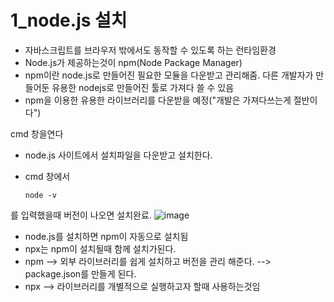 # 1_node.js 설치
* 자바스크립트를 브라우저 밖에서도 동작할 수 있도록 하는 런타임환경
* Node.js가 제공하는것이 npm(Node Package Manager)
* npm이란 node.js로 만들어진 필요한 모듈을 다운받고 관리해줌. 다른 개발자가 만들어둔 유용한 nodejs로 만들어진 툴로 가져다 쓸 수 있음
* npm을 이용한 유용한 라이브러리를 다운받을 예정("개발은 가져다쓰는게 절반이다")

cmd 창을연다

* node.js 사이트에서 설치파일을 다운받고 설치한다.
* cmd 창에서

  ```
  node -v
  ```
를 입력했을때 버전이 나오면 설치완료.
![image](https://github.com/manbock/node.js/assets/145514177/b2381b24-f601-47b7-b117-9db377c1e55b)


* node.js를 설치하면 npm이 자동으로 설치됨
* npx는 npm이 설치될때 함께 설치가된다.
* npm --> 외부 라이브러리를 쉽게 설치하고 버전을 관리 해준다. --> package.json를 만들게 된다.
* npx --> 라이브러리를 개별적으로 실행하고자 할때 사용하는것임
